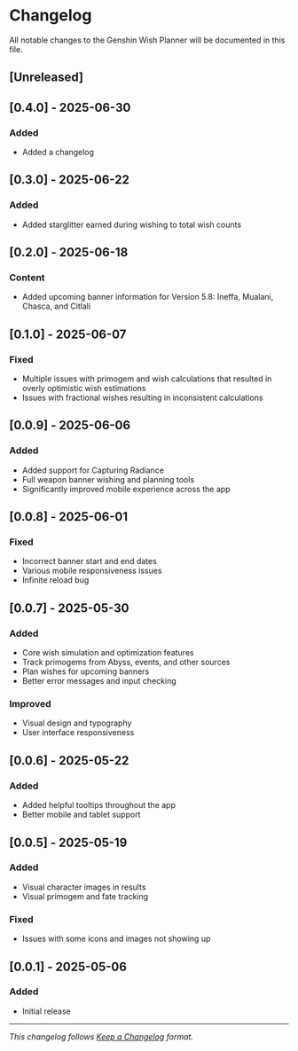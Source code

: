 # Changelog

All notable changes to the Genshin Wish Planner will be documented in this file.

## [Unreleased]

## [0.4.0] - 2025-06-30

### Added

- Added a changelog

## [0.3.0] - 2025-06-22

### Added

- Added starglitter earned during wishing to total wish counts

## [0.2.0] - 2025-06-18

### Content

- Added upcoming banner information for Version 5.8: Ineffa, Mualani, Chasca, and Citlali

## [0.1.0] - 2025-06-07

### Fixed

- Multiple issues with primogem and wish calculations that resulted in overly optimistic wish estimations
- Issues with fractional wishes resulting in inconsistent calculations

## [0.0.9] - 2025-06-06

### Added

- Added support for Capturing Radiance
- Full weapon banner wishing and planning tools
- Significantly improved mobile experience across the app

## [0.0.8] - 2025-06-01

### Fixed

- Incorrect banner start and end dates
- Various mobile responsiveness issues
- Infinite reload bug

## [0.0.7] - 2025-05-30

### Added

- Core wish simulation and optimization features
- Track primogems from Abyss, events, and other sources
- Plan wishes for upcoming banners
- Better error messages and input checking

### Improved

- Visual design and typography
- User interface responsiveness

## [0.0.6] - 2025-05-22

### Added

- Added helpful tooltips throughout the app
- Better mobile and tablet support

## [0.0.5] - 2025-05-19

### Added

- Visual character images in results
- Visual primogem and fate tracking

### Fixed

- Issues with some icons and images not showing up

## [0.0.1] - 2025-05-06

### Added

- Initial release

---

_This changelog follows [Keep a Changelog](https://keepachangelog.com/en/1.0.0/) format._
